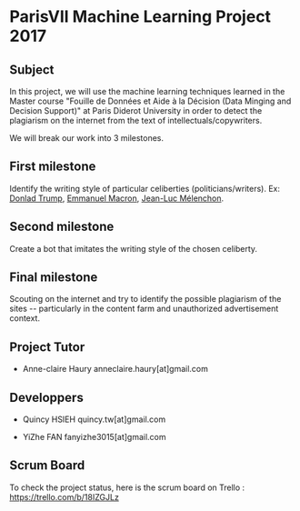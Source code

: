 # ParisVII Machine Learning Project 2017

## Subject
In this project, we will use the machine learning techniques learned in the Master course "Fouille de Données et Aide à la Décision (Data Minging and Decision Support)" at Paris Diderot University in order to detect the plagiarism on the internet from the text of intellectuals/copywriters.

We will break our work into 3 milestones.

## First milestone
Identify the writing style of particular celiberties (politicians/writers). Ex: [Donlad Trump](https://twitter.com/realDonaldTrump), [Emmanuel Macron](https://twitter.com/emmanuelmacron), [Jean-Luc Mélenchon](https://twitter.com/jlmelenchon?lang=en).

## Second milestone
Create a bot that imitates the writing style of the chosen celiberty.

## Final milestone
Scouting on the internet and try to identify the possible plagiarism of the sites -- particularly in the content farm and unauthorized advertisement context.

## Project Tutor
- Anne-claire Haury anneclaire.haury[at]gmail.com

## Developpers
- Quincy HSIEH quincy.tw[at]gmail.com

- YiZhe FAN fanyizhe3015[at]gmail.com

## Scrum Board
To check the project status, here is the scrum board on Trello : https://trello.com/b/18IZGJLz



